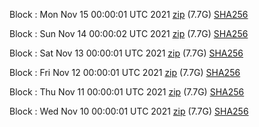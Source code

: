 Block [](https://insight.dash.org/insight/block/): Mon Nov 15 00:00:01 UTC 2021 [zip](https://dash-bootstrap.ams3.digitaloceanspaces.com/mainnet/2021-11-15/bootstrap.dat.zip) (7.7G) [SHA256](https://dash-bootstrap.ams3.digitaloceanspaces.com/mainnet/2021-11-15/sha256.txt)

Block [](https://insight.dash.org/insight/block/): Sun Nov 14 00:00:02 UTC 2021 [zip](https://dash-bootstrap.ams3.digitaloceanspaces.com/mainnet/2021-11-14/bootstrap.dat.zip) (7.7G) [SHA256](https://dash-bootstrap.ams3.digitaloceanspaces.com/mainnet/2021-11-14/sha256.txt)

Block [](https://insight.dash.org/insight/block/): Sat Nov 13 00:00:01 UTC 2021 [zip](https://dash-bootstrap.ams3.digitaloceanspaces.com/mainnet/2021-11-13/bootstrap.dat.zip) (7.7G) [SHA256](https://dash-bootstrap.ams3.digitaloceanspaces.com/mainnet/2021-11-13/sha256.txt)

Block [](https://insight.dash.org/insight/block/): Fri Nov 12 00:00:01 UTC 2021 [zip](https://dash-bootstrap.ams3.digitaloceanspaces.com/mainnet/2021-11-12/bootstrap.dat.zip) (7.7G) [SHA256](https://dash-bootstrap.ams3.digitaloceanspaces.com/mainnet/2021-11-12/sha256.txt)

Block [](https://insight.dash.org/insight/block/): Thu Nov 11 00:00:01 UTC 2021 [zip](https://dash-bootstrap.ams3.digitaloceanspaces.com/mainnet/2021-11-11/bootstrap.dat.zip) (7.7G) [SHA256](https://dash-bootstrap.ams3.digitaloceanspaces.com/mainnet/2021-11-11/sha256.txt)

Block [](https://insight.dash.org/insight/block/): Wed Nov 10 00:00:01 UTC 2021 [zip](https://dash-bootstrap.ams3.digitaloceanspaces.com/mainnet/2021-11-10/bootstrap.dat.zip) (7.7G) [SHA256](https://dash-bootstrap.ams3.digitaloceanspaces.com/mainnet/2021-11-10/sha256.txt)
